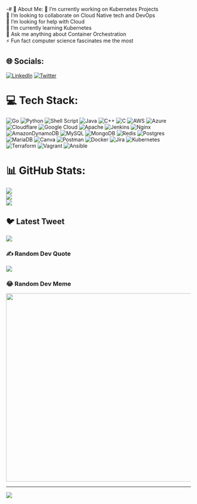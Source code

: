 -# 💫 About Me:
🔭 I’m currently working on Kubernetes Projects<br>👯 I’m looking to collaborate on Cloud Native tech and DevOps<br>🤝 I’m looking for help with Cloud<br>🌱 I’m currently learning Kubernetes<br>💬 Ask me anything about Container Orchestration<br>⚡ Fun fact computer science fascinates me the most


## 🌐 Socials:
[![LinkedIn](https://img.shields.io/badge/LinkedIn-%230077B5.svg?logo=linkedin&logoColor=white)](https://linkedin.com/in/https://www.linkedin.com/in/tanmoy-santra/) [![Twitter](https://img.shields.io/badge/Twitter-%231DA1F2.svg?logo=Twitter&logoColor=white)](https://twitter.com/https://twitter.com/Tanmoy_d_Rocker) 

# 💻 Tech Stack:
![Go](https://img.shields.io/badge/go-%2300ADD8.svg?style=plastic&logo=go&logoColor=white) ![Python](https://img.shields.io/badge/python-3670A0?style=plastic&logo=python&logoColor=ffdd54) ![Shell Script](https://img.shields.io/badge/shell_script-%23121011.svg?style=plastic&logo=gnu-bash&logoColor=white) ![Java](https://img.shields.io/badge/java-%23ED8B00.svg?style=plastic&logo=java&logoColor=white) ![C++](https://img.shields.io/badge/c++-%2300599C.svg?style=plastic&logo=c%2B%2B&logoColor=white) ![C](https://img.shields.io/badge/c-%2300599C.svg?style=plastic&logo=c&logoColor=white) ![AWS](https://img.shields.io/badge/AWS-%23FF9900.svg?style=plastic&logo=amazon-aws&logoColor=white) ![Azure](https://img.shields.io/badge/azure-%230072C6.svg?style=plastic&logo=azure-devops&logoColor=white) ![Cloudflare](https://img.shields.io/badge/Cloudflare-F38020?style=plastic&logo=Cloudflare&logoColor=white) ![Google Cloud](https://img.shields.io/badge/Google%20Cloud-%234285F4.svg?style=plastic&logo=google-cloud&logoColor=white) ![Apache](https://img.shields.io/badge/apache-%23D42029.svg?style=plastic&logo=apache&logoColor=white) ![Jenkins](https://img.shields.io/badge/jenkins-%232C5263.svg?style=plastic&logo=jenkins&logoColor=white) ![Nginx](https://img.shields.io/badge/nginx-%23009639.svg?style=plastic&logo=nginx&logoColor=white) ![AmazonDynamoDB](https://img.shields.io/badge/Amazon%20DynamoDB-4053D6?style=plastic&logo=Amazon%20DynamoDB&logoColor=white) ![MySQL](https://img.shields.io/badge/mysql-%2300f.svg?style=plastic&logo=mysql&logoColor=white) ![MongoDB](https://img.shields.io/badge/MongoDB-%234ea94b.svg?style=plastic&logo=mongodb&logoColor=white) ![Redis](https://img.shields.io/badge/redis-%23DD0031.svg?style=plastic&logo=redis&logoColor=white) ![Postgres](https://img.shields.io/badge/postgres-%23316192.svg?style=plastic&logo=postgresql&logoColor=white) ![MariaDB](https://img.shields.io/badge/MariaDB-003545?style=plastic&logo=mariadb&logoColor=white) ![Canva](https://img.shields.io/badge/Canva-%2300C4CC.svg?style=plastic&logo=Canva&logoColor=white) ![Postman](https://img.shields.io/badge/Postman-FF6C37?style=plastic&logo=postman&logoColor=white) ![Docker](https://img.shields.io/badge/docker-%230db7ed.svg?style=plastic&logo=docker&logoColor=white) ![Jira](https://img.shields.io/badge/jira-%230A0FFF.svg?style=plastic&logo=jira&logoColor=white) ![Kubernetes](https://img.shields.io/badge/kubernetes-%23326ce5.svg?style=plastic&logo=kubernetes&logoColor=white) ![Terraform](https://img.shields.io/badge/terraform-%235835CC.svg?style=plastic&logo=terraform&logoColor=white) ![Vagrant](https://img.shields.io/badge/vagrant-%231563FF.svg?style=plastic&logo=vagrant&logoColor=white) ![Ansible](https://img.shields.io/badge/ansible-%231A1918.svg?style=plastic&logo=ansible&logoColor=white)
# 📊 GitHub Stats:
![](https://github-readme-stats.vercel.app/api?username=Tanmoy037&theme=dark&hide_border=false&include_all_commits=false&count_private=false)<br/>
![](https://github-readme-streak-stats.herokuapp.com/?user=Tanmoy037&theme=dark&hide_border=false)<br/>
![](https://github-readme-stats.vercel.app/api/top-langs/?username=Tanmoy037&theme=dark&hide_border=false&include_all_commits=false&count_private=false&layout=compact)

## 🐦 Latest Tweet
[![](https://gtce.itsvg.in/api?username=https://twitter.com/Tanmoy_d_Rocker)](https://github.com/VishwaGauravIn/github-twitter-card-embed)

### ✍️ Random Dev Quote
![](https://quotes-github-readme.vercel.app/api?type=horizontal&theme=radical)

### 😂 Random Dev Meme
<img src="https://random-memer.herokuapp.com/" width="512px"/>

---
[![](https://visitcount.itsvg.in/api?id=Tanmoy037&icon=3&color=5)](https://visitcount.itsvg.in)

<!-- Proudly created with GPRM ( https://gprm.itsvg.in ) -->
